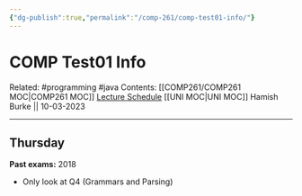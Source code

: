 ```yaml
---
{"dg-publish":true,"permalink":"/comp-261/comp-test01-info/"}
---
```



# COMP Test01 Info

Related: #programming #java 
Contents: [[COMP261/COMP261 MOC\|COMP261 MOC]]
[Lecture Schedule](https://ecs.wgtn.ac.nz/Courses/COMP261_2023T1/LectureSchedule)
[[UNI MOC\|UNI MOC]]
Hamish Burke || 10-03-2023
***

## Thursday

**Past exams:**
2018
- Only look at Q4 (Grammars and Parsing)


